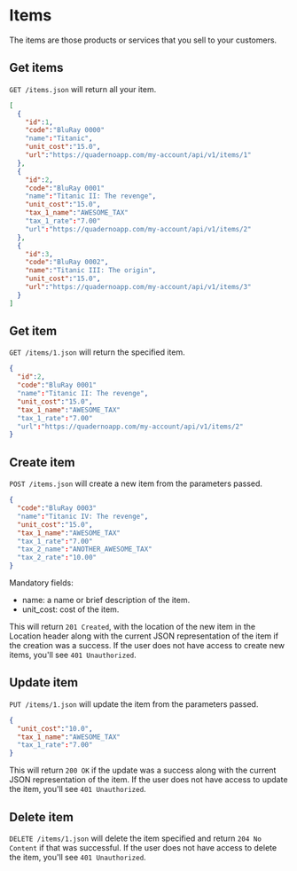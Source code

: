 # Items
The items are those products or services that you sell to your customers.
 
## Get items
`GET /items.json` will return all your item.

```json
[
  {
    "id":1,
    "code":"BluRay 0000"
    "name":"Titanic",
    "unit_cost":"15.0",
    "url":"https://quadernoapp.com/my-account/api/v1/items/1"
  },
  {
    "id":2,
    "code":"BluRay 0001"
    "name":"Titanic II: The revenge",
    "unit_cost":"15.0",
    "tax_1_name":"AWESOME_TAX"
    "tax_1_rate":"7.00"
    "url":"https://quadernoapp.com/my-account/api/v1/items/2"
  },
  {
    "id":3,
    "code":"BluRay 0002",
    "name":"Titanic III: The origin",
    "unit_cost":"15.0",
    "url":"https://quadernoapp.com/my-account/api/v1/items/3"
  }
]
```

## Get item
`GET /items/1.json` will return the specified item.

```json
{
  "id":2,
  "code":"BluRay 0001"
  "name":"Titanic II: The revenge",
  "unit_cost":"15.0",
  "tax_1_name":"AWESOME_TAX"
  "tax_1_rate":"7.00"
  "url":"https://quadernoapp.com/my-account/api/v1/items/2"
}
```

## Create item
`POST /items.json` will create a new item from the parameters passed.

```json
{
  "code":"BluRay 0003"
  "name":"Titanic IV: The revenge",
  "unit_cost":"15.0",
  "tax_1_name":"AWESOME_TAX"
  "tax_1_rate":"7.00"
  "tax_2_name":"ANOTHER_AWESOME_TAX"
  "tax_2_rate":"10.00"
}
```
Mandatory fields:

* name: a name or brief description of the item.
* unit_cost: cost of the item.

This will return `201 Created`, with the location of the new item in the Location header along with the current JSON representation of the item if the creation was a success.  If the user does not have access to create new items, you'll see `401 Unauthorized`.

## Update item
`PUT /items/1.json` will update the item from the parameters passed.

```json
{
  "unit_cost":"10.0",
  "tax_1_name":"AWESOME_TAX"
  "tax_1_rate":"7.00"
}
```

This will return `200 OK` if the update was a success along with the current JSON representation of the item. If the user does not have access to update the item, you'll see `401 Unauthorized`.

## Delete item
`DELETE /items/1.json` will delete the item specified and return `204 No Content` if that was successful. If the user does not have access to delete the item, you'll see `401 Unauthorized`.
